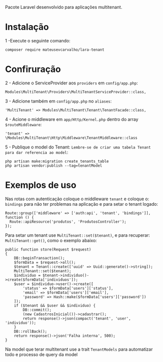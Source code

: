 Pacote Laravel desenvolvido para aplicações multitenant.

# Instalação
1 -Execute o seguinte comando:

    composer require mateusevcarvalho/lara-tenant

# Confiruração
2 - Adicione o ServiceProvider aos `providers` em `config/app.php`:

    Modules\MultiTenant\Providers\MultiTenantServiceProvider::class,
    
3 - Adicione também em `config/app.php` no `aliases`:

    'MultiTenant' => Modules\MultiTenant\Tenant\TenantFacade::class,
    
4 - Acione o middleware em `app/Http/Kernel.php` dentro do array `$routeMiddleware`:

    'tenant' =>  \Modules\MultiTenant\Http\Middleware\TenantMiddleware::class
    
5 - Publique o model do Tenant: `Lembre-se de criar uma tabela Tenant para dar referencia ao model`:

    php artisan make:migration create_tenants_table
    php artisan vendor:publish --tag=tenantModel
    
# Exemplos de uso
Nas rotas com autenticação coloque o middleware `tenant` e coloque o: `bindings` para não ter problemas na aplicação e para setar o tenant logado:

    Route::group(['middleware' => ['auth:api', 'tenant', 'bindings']], function () {
      Route::apiResource('produtos', 'ProdutosController');
    });
    
Para setar um tenant use `MultiTenant::set($tenant)`, e para recuperar: `MultiTenant::get()`, como o exemplo abaixo:

    public function store(Request $request)
    {
        DB::beginTransaction();
        $formData = $request->all();
        $tenant = Tenant::create(['uuid' => Uuid::generate()->string]);
        MultiTenant::set($tenant);
        $individuo = $tenant->individuo()->create($formData['individuos']);
        $user = $individuo->user()->create([
            'status' => $formData['users']['status'],
            'email' => $formData['users']['email'],
            'password' => Hash::make($formData['users']['password'])
        ]);
        if ($tenant && $user && $individuo) {
            DB::commit();
            (new CadastrosInicial())->cadastrar();
            return response()->json(compact('tenant', 'user', 'individuo'));
        }
        DB::rollBack();
        return response()->json('Falha interna', 500);
    }

Na model que terar multitenant use a trait `TenantModels` para automatizar todo e processo de query da model
